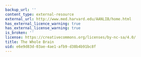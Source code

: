 ```yaml
---
backup_url: ''
content_type: external-resource
external_url: http://www.med.harvard.edu/AANLIB/home.html
has_external_licence_warning: true
has_external_license_warning: true
is_broken: ''
license: https://creativecommons.org/licenses/by-nc-sa/4.0/
title: The Whole Brain
uid: e6e9d83d-03ae-4ae1-afb9-d38b4b91bc8f
---
```

